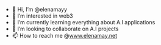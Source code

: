 - 👋 Hi, I’m @elenamayy
- 👀 I’m interested in web3 
- 🌱 I’m currently learning everything about A.I applications 
- 💞️ I’m looking to collaborate on A.I projects
- 📫 How to reach me @www.elenamay.net

<!---
elenamayy/elenamayy is a ✨ special ✨ repository because its `README.md` (this file) appears on your GitHub profile.
You can click the Preview link to take a look at your changes.
--->
